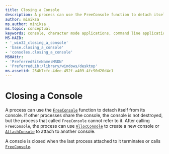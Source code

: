 ```yaml
---
title: Closing a Console
description: A process can use the FreeConsole function to detach itself from its console.
author: miniksa
ms.author: miniksa
ms.topic: conceptual
keywords: console, character mode applications, command line applications, terminal applications, console api
MS-HAID:
- '_win32_closing_a_console'
- 'base.closing_a_console'
- 'consoles.closing_a_console'
MSHAttr:
- 'PreferredSiteName:MSDN'
- 'PreferredLib:/library/windows/desktop'
ms.assetid: 254b7cfc-4dee-452f-a409-4fc90d20d4c1
---
```


# Closing a Console

A process can use the [`FreeConsole`](freeconsole.md) function to detach itself from its console. If other processes share the console, the console is not destroyed, but the process that called `FreeConsole` cannot refer to it. After calling `FreeConsole`, the process can use [`AllocConsole`](allocconsole.md) to create a new console or [`AttachConsole`](attachconsole.md) to attach to another console.

A console is closed when the last process attached to it terminates or calls [`FreeConsole`](freeconsole.md).
